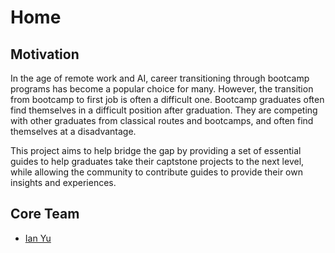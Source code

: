 # Home

## Motivation

In the age of remote work and AI, career transitioning through bootcamp programs
has become a popular choice for many. However, the transition from bootcamp to
first job is often a difficult one. Bootcamp graduates often find themselves in
a difficult position after graduation. They are competing with other graduates
from classical routes and bootcamps, and often find themselves at a disadvantage.

This project aims to help bridge the gap by providing a set of essential guides
to help graduates take their captstone projects to the next level, while allowing
the community to contribute guides to provide their own insights and experiences.

## Core Team

- [Ian Yu](https://github.com/ianyu93)
